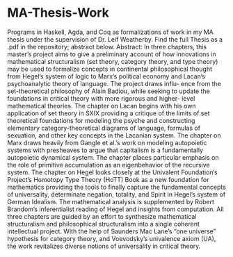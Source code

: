 # MA-Thesis-Work
Programs in Haskell, Agda, and Coq as formalizations of work in my MA thesis under the supervision of Dr. Leif Weatherby. Find the full Thesis as a .pdf in the repository; abstract below.
Abstract:
In three chapters, this master’s project aims to give a preliminary account of how innovations in mathematical structuralism (set theory, category theory, and type theory) may be used to formalize concepts in continental philosophical thought from Hegel’s system of logic to Marx’s political economy and Lacan’s psychoanalytic theory of language. The project draws influ- ence from the set-theoretical philosophy of Alain Badiou, while seeking to update the foundations in critical theory with more rigorous and higher- level mathematical theories. The chapter on Lacan begins with his own application of set theory in SXIX providing a critique of the limits of set theoretical foundations for modeling the psyche and constructing elementary category-theoretical diagrams of language, formulas of sexuation, and other key concepts in the Lacanian system. The chapter on Marx draws heavily from Gangle et al.’s work on modeling autopoietic systems with presheaves to argue that capitalism is a fundamentally autopoietic dynamical system. The chapter places particular emphasis on the role of primitive accumulation as an eigenbehavior of the recursive system. The chapter on Hegel looks closely at the Univalent Foundation’s Project’s Homotopy Type Theory (HoTT) Book as a new foundation for mathematics providing the tools to finally capture the fundamental concepts of universality, determinate negation, totality, and Spirit in Hegel’s system of German Idealism. The mathematical analysis is supplemented by Robert Brandom’s inferentialist reading of Hegel and insights from computation. All three chapters are guided by an effort to synthesize mathematical structuralism and philosophical structuralism into a single coherent intellectual project. With the help of Saunders Mac Lane’s “one universe” hypothesis for category theory, and Voevodsky’s univalence axiom (UA), the work revitalizes diverse notions of universality in critical theory.
